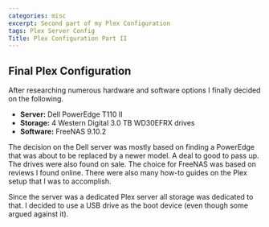 ```yaml
---
categories: misc
excerpt: Second part of my Plex Configuration 
tags: Plex Server Config
Title: Plex Configuration Part II
---
```


## Final Plex Configuration

After researching numerous hardware and software options I finally decided on the following. 

+ **Server:** Dell PowerEdge T110 II
+ **Storage:** 4 Western Digital 3.0 TB WD30EFRX drives
+ **Software:** FreeNAS 9.10.2

The decision on the Dell server was mostly based on finding a PowerEdge that was about to be replaced by a newer model. A deal to good to pass up. The drives were also found on sale.  The choice for FreeNAS was based on reviews I found online.  There were also many how-to guides on the Plex setup that I was to accomplish.  

Since the server was a dedicated Plex server all storage was dedicated to that.  I decided to use a USB drive as the boot device (even though some argued against it).

